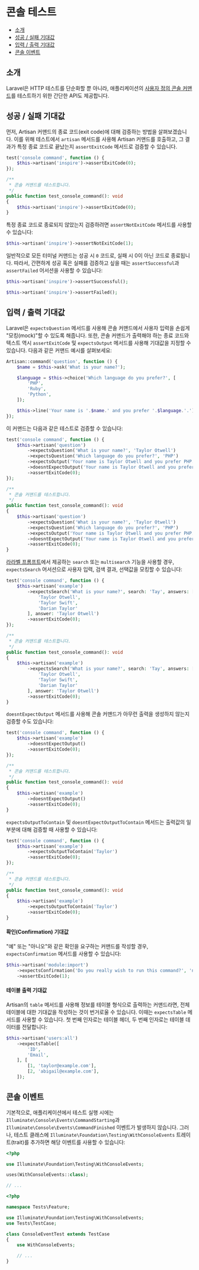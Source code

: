 # 콘솔 테스트

- [소개](#introduction)
- [성공 / 실패 기대값](#success-failure-expectations)
- [입력 / 출력 기대값](#input-output-expectations)
- [콘솔 이벤트](#console-events)

<a name="introduction"></a>
## 소개

Laravel은 HTTP 테스트를 단순화할 뿐 아니라, 애플리케이션의 [사용자 정의 콘솔 커맨드](/docs/{{version}}/artisan)를 테스트하기 위한 간단한 API도 제공합니다.

<a name="success-failure-expectations"></a>
## 성공 / 실패 기대값

먼저, Artisan 커맨드의 종료 코드(exit code)에 대해 검증하는 방법을 살펴보겠습니다. 이를 위해 테스트에서 `artisan` 메서드를 사용해 Artisan 커맨드를 호출하고, 그 결과가 특정 종료 코드로 끝났는지 `assertExitCode` 메서드로 검증할 수 있습니다.

```php tab=Pest
test('console command', function () {
    $this->artisan('inspire')->assertExitCode(0);
});
```

```php tab=PHPUnit
/**
 * 콘솔 커맨드를 테스트합니다.
 */
public function test_console_command(): void
{
    $this->artisan('inspire')->assertExitCode(0);
}
```

특정 종료 코드로 종료되지 않았는지 검증하려면 `assertNotExitCode` 메서드를 사용할 수 있습니다:

```php
$this->artisan('inspire')->assertNotExitCode(1);
```

일반적으로 모든 터미널 커맨드는 성공 시 `0` 코드로, 실패 시 0이 아닌 코드로 종료됩니다. 따라서, 간편하게 성공 혹은 실패를 검증하고 싶을 때는 `assertSuccessful`과 `assertFailed` 어서션을 사용할 수 있습니다:

```php
$this->artisan('inspire')->assertSuccessful();

$this->artisan('inspire')->assertFailed();
```

<a name="input-output-expectations"></a>
## 입력 / 출력 기대값

Laravel은 `expectsQuestion` 메서드를 사용해 콘솔 커맨드에서 사용자 입력을 손쉽게 "모킹(mock)"할 수 있도록 해줍니다. 또한, 콘솔 커맨드가 출력해야 하는 종료 코드와 텍스트 역시 `assertExitCode` 및 `expectsOutput` 메서드를 사용해 기대값을 지정할 수 있습니다. 다음과 같은 커맨드 예시를 살펴보세요:

```php
Artisan::command('question', function () {
    $name = $this->ask('What is your name?');

    $language = $this->choice('Which language do you prefer?', [
        'PHP',
        'Ruby',
        'Python',
    ]);

    $this->line('Your name is '.$name.' and you prefer '.$language.'.');
});
```

이 커맨드는 다음과 같은 테스트로 검증할 수 있습니다:

```php tab=Pest
test('console command', function () {
    $this->artisan('question')
        ->expectsQuestion('What is your name?', 'Taylor Otwell')
        ->expectsQuestion('Which language do you prefer?', 'PHP')
        ->expectsOutput('Your name is Taylor Otwell and you prefer PHP.')
        ->doesntExpectOutput('Your name is Taylor Otwell and you prefer Ruby.')
        ->assertExitCode(0);
});
```

```php tab=PHPUnit
/**
 * 콘솔 커맨드를 테스트합니다.
 */
public function test_console_command(): void
{
    $this->artisan('question')
        ->expectsQuestion('What is your name?', 'Taylor Otwell')
        ->expectsQuestion('Which language do you prefer?', 'PHP')
        ->expectsOutput('Your name is Taylor Otwell and you prefer PHP.')
        ->doesntExpectOutput('Your name is Taylor Otwell and you prefer Ruby.')
        ->assertExitCode(0);
}
```

[라라벨 프롬프트](/docs/{{version}}/prompts)에서 제공하는 `search` 또는 `multisearch` 기능을 사용할 경우, `expectsSearch` 어서션으로 사용자 입력, 검색 결과, 선택값을 모킹할 수 있습니다:

```php tab=Pest
test('console command', function () {
    $this->artisan('example')
        ->expectsSearch('What is your name?', search: 'Tay', answers: [
            'Taylor Otwell',
            'Taylor Swift',
            'Darian Taylor'
        ], answer: 'Taylor Otwell')
        ->assertExitCode(0);
});
```

```php tab=PHPUnit
/**
 * 콘솔 커맨드를 테스트합니다.
 */
public function test_console_command(): void
{
    $this->artisan('example')
        ->expectsSearch('What is your name?', search: 'Tay', answers: [
            'Taylor Otwell',
            'Taylor Swift',
            'Darian Taylor'
        ], answer: 'Taylor Otwell')
        ->assertExitCode(0);
}
```

`doesntExpectOutput` 메서드를 사용해 콘솔 커맨드가 아무런 출력을 생성하지 않는지 검증할 수도 있습니다:

```php tab=Pest
test('console command', function () {
    $this->artisan('example')
        ->doesntExpectOutput()
        ->assertExitCode(0);
});
```

```php tab=PHPUnit
/**
 * 콘솔 커맨드를 테스트합니다.
 */
public function test_console_command(): void
{
    $this->artisan('example')
        ->doesntExpectOutput()
        ->assertExitCode(0);
}
```

`expectsOutputToContain` 및 `doesntExpectOutputToContain` 메서드는 출력값의 일부분에 대해 검증할 때 사용할 수 있습니다:

```php tab=Pest
test('console command', function () {
    $this->artisan('example')
        ->expectsOutputToContain('Taylor')
        ->assertExitCode(0);
});
```

```php tab=PHPUnit
/**
 * 콘솔 커맨드를 테스트합니다.
 */
public function test_console_command(): void
{
    $this->artisan('example')
        ->expectsOutputToContain('Taylor')
        ->assertExitCode(0);
}
```

<a name="confirmation-expectations"></a>
#### 확인(Confirmation) 기대값

"예" 또는 "아니오"와 같은 확인을 요구하는 커맨드를 작성할 경우, `expectsConfirmation` 메서드를 사용할 수 있습니다:

```php
$this->artisan('module:import')
    ->expectsConfirmation('Do you really wish to run this command?', 'no')
    ->assertExitCode(1);
```

<a name="table-expectations"></a>
#### 테이블 출력 기대값

Artisan의 `table` 메서드를 사용해 정보를 테이블 형식으로 출력하는 커맨드라면, 전체 테이블에 대한 기대값을 작성하는 것이 번거로울 수 있습니다. 이때는 `expectsTable` 메서드를 사용할 수 있습니다. 첫 번째 인자로는 테이블 헤더, 두 번째 인자로는 테이블 데이터를 전달합니다:

```php
$this->artisan('users:all')
    ->expectsTable([
        'ID',
        'Email',
    ], [
        [1, 'taylor@example.com'],
        [2, 'abigail@example.com'],
    ]);
```

<a name="console-events"></a>
## 콘솔 이벤트

기본적으로, 애플리케이션에서 테스트 실행 시에는 `Illuminate\Console\Events\CommandStarting`과 `Illuminate\Console\Events\CommandFinished` 이벤트가 발생하지 않습니다. 그러나, 테스트 클래스에 `Illuminate\Foundation\Testing\WithConsoleEvents` 트레이트(trait)를 추가하면 해당 이벤트를 사용할 수 있습니다:

```php tab=Pest
<?php

use Illuminate\Foundation\Testing\WithConsoleEvents;

uses(WithConsoleEvents::class);

// ...
```

```php tab=PHPUnit
<?php

namespace Tests\Feature;

use Illuminate\Foundation\Testing\WithConsoleEvents;
use Tests\TestCase;

class ConsoleEventTest extends TestCase
{
    use WithConsoleEvents;

    // ...
}
```